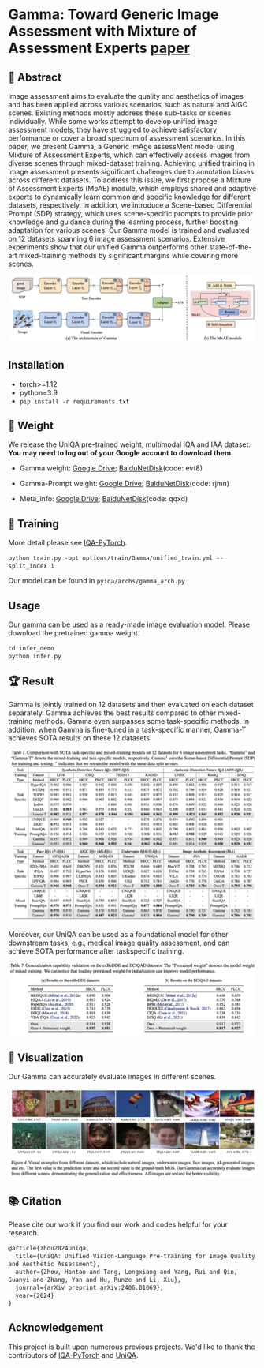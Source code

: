 # Gamma: Toward Generic Image Assessment with Mixture of Assessment Experts [paper](https://arxiv.org/pdf/2503.06678)

## :loudspeaker: Abstract

Image assessment aims to evaluate the quality and aesthetics of images and has been applied across various scenarios, such as natural and AIGC scenes. Existing methods mostly address these sub-tasks or scenes individually. While some works attempt to develop unified image assessment models, they have struggled to achieve satisfactory performance or cover a broad spectrum of assessment scenarios. In this paper, we present Gamma, a Generic imAge assessMent model using Mixture of Assessment Experts, which can effectively assess images from diverse scenes through mixed-dataset training. Achieving unified training in image assessment presents significant challenges due to annotation biases across different datasets. To address this issue, we first propose a Mixture of Assessment Experts (MoAE) module, which employs shared and adaptive experts to dynamically learn common and specific knowledge for different datasets, respectively. In addition, we introduce a Scene-based Differential Prompt (SDP) strategy, which uses scene-specific prompts to provide prior knowledge and guidance during the learning process, further boosting adaptation for various scenes. Our Gamma model is trained and evaluated on 12 datasets spanning 6 image assessment scenarios. Extensive experiments show that our unified Gamma outperforms other state-of-the-art mixed-training methods by significant margins while covering more scenes.


<img src="docs/resources/gamma_model.jpg">


## Installation

- torch>=1.12
- python=3.9
- `pip install -r requirements.txt`

## :open_file_folder: Weight
We release the UniQA pre-trained weight, multimodal IQA and IAA dataset.  **You may need to log out of your Google account to download them.**


 - Gamma weight: [Google Drive](https://drive.google.com/file/d/1ng3MNZfjWZjYI3mpLdaRI5zoi6Uk6eKB/view?usp=sharing); 
 [BaiduNetDisk](https://pan.baidu.com/s/1FRWJb-rHBtGLoJx6kWwo8Q?pwd=evt8)(code: evt8)

- Gamma-Prompt weight: [Google Drive](https://drive.google.com/file/d/1d5w7l5ZjGkFYea5HKdZ6kJD6nlHChoC7/view?usp=sharing); 
 [BaiduNetDisk](https://pan.baidu.com/s/1BQlaCga4jcvezXShqf6hRA?pwd=rjmn)(code: rjmn)

 - Meta_info: [Google Drive](https://drive.google.com/file/d/1OYuAqGNL6Hh-XscHo0yQTG9JQxS1o0Jp/view?usp=sharing); 
 [BaiduNetDisk](https://pan.baidu.com/s/1jVljaC0Rr0zcZUfEVIvZ4g?pwd=qqxd)(code: qqxd)

## 🚀 Training
More detail please see [IQA-PyTorch](https://github.com/chaofengc/IQA-PyTorch).
```
python train.py -opt options/train/Gamma/unified_train.yml --split_index 1
```

Our model can be found in `pyiqa/archs/gamma_arch.py`

## Usage

Our gamma can be used as a ready-made image evaluation model. Please download the pretrained gamma weight.
```
cd infer_demo
python infer.py
```


## :trophy: Result

Gamma is jointly trained on 12 datasets and then evaluated on each dataset separately. Gamma achieves the best results compared to other mixed-training methods. Gamma even surpasses some task-specific methods. In addition, when Gamma is fine-tuned in a task-specific manner, Gamma-T achieves SOTA results on these 12 datasets.


<img src="docs/resources/gamma_result.jpg">


Moreover, our UniQA can be used as a foundational model for other downstream tasks, e.g., medical image quality
assessment, and can achieve SOTA performance after taskspecific training. 

<img src="docs/resources/gamma_result_generalize.jpg">

## 🎡 Visualization

Our Gamma can accurately evaluate images in different scenes.

<img src="docs/resources/gamma_vis.jpg">


## 📚  Citation
Please cite our work if you find our work and codes helpful for your research.
```
@article{zhou2024uniqa,
  title={UniQA: Unified Vision-Language Pre-training for Image Quality and Aesthetic Assessment},
  author={Zhou, Hantao and Tang, Longxiang and Yang, Rui and Qin, Guanyi and Zhang, Yan and Hu, Runze and Li, Xiu},
  journal={arXiv preprint arXiv:2406.01069},
  year={2024}
}
```

## Acknowledgement

This project is built upon numerous previous projects. We'd like to thank the contributors of [IQA-PyTorch](https://github.com/chaofengc/IQA-PyTorch) and [UniQA](https://github.com/zht8506/UniQA).
